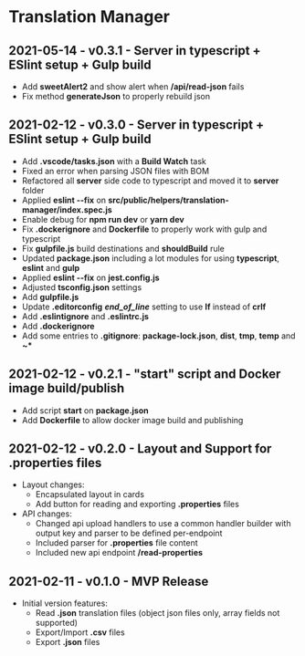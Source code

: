 # Translation Manager

## 2021-05-14 - v0.3.1 - Server in typescript + ESlint setup + Gulp build
* Add **sweetAlert2** and show alert when **/api/read-json** fails
* Fix method **generateJson** to properly rebuild json

## 2021-02-12 - v0.3.0 - Server in typescript + ESlint setup + Gulp build
* Add **.vscode/tasks.json** with a **Build Watch** task
* Fixed an error when parsing JSON files with BOM
* Refactored all **server** side code to typescript and moved it to **server** folder
* Applied **eslint --fix** on **src/public/helpers/translation-manager/index.spec.js**
* Enable debug for **npm run dev** or **yarn dev**
* Fix **.dockerignore** and **Dockerfile** to properly work with gulp and typescript
* Fix **gulpfile.js** build destinations and **shouldBuild** rule
* Updated **package.json** including a lot modules for using **typescript**, **eslint** and **gulp**
* Applied **eslint --fix** on **jest.config.js**
* Adjusted **tsconfig.json** settings
* Add **gulpfile.js**
* Update **.editorconfig** ***end_of_line*** setting to use **lf** instead of **crlf**
* Add **.eslintignore** and **.eslintrc.js**
* Add **.dockerignore**
* Add some entries to **.gitignore**: **package-lock.json**, **dist**, **tmp**, **temp** and **~\***

## 2021-02-12 - v0.2.1 - "start" script and Docker image build/publish
* Add script **start** on **package.json**
* Add **Dockerfile** to allow docker image build and publishing
## 2021-02-12 - v0.2.0 - Layout and Support for .properties files
* Layout changes:
  * Encapsulated layout in cards
  * Add button for reading and exporting **.properties** files
* API changes:
  * Changed api upload handlers to use a common handler builder with output key and parser to be defined per-endpoint
  * Included parser for **.properties** file content 
  * Included new api endpoint **/read-properties**

## 2021-02-11 - v0.1.0 - MVP Release
* Initial version features:
  * Read **.json** translation files (object json files only, array fields not supported)
  * Export/Import **.csv** files
  * Export **.json** files
